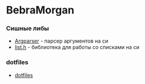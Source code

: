 # BebraMorgan

### Сишные либы
- [Argparser](https://github.com/BebraMorgan/argparser) - парсер аргументов на си
- [list.h](https://github.com/BebraMorgan/list.h)       - библиотека для работы со списками на си

### dotfiles
- [dotfiles](https://github.com/BebraMorgan/dotfiles)   
